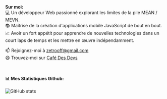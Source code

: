 

<div>
<strong>Sur moi:</strong><br>
💻 Un développeur Web passionné explorant les limites de la pile MEAN / MEVN.<br>
📚 Maîtrise de la création d'applications mobile JavaScript de bout en bout.<br>
📈 Avoir un fort appétit pour apprendre de nouvelles technologies dans un court laps de temps et les mettre en œuvre indépendamment.<br>

📫 Rejoignez-moi à <a href="zetrooff@gmail.com">zetrooff@gmail.com</a><br>
😄 Trouvez-moi sur <a href="https://discord.gg/2Ph7nNSQPJ">Café Des Devs</a><br><br><br>

<strong>📊 Mes Statistiques Github:</strong><br><br>
![GitHub stats](https://github-readme-stats.vercel.app/api?username=zetro-dev&show_icons=true&count_private=true&include_all_commits=true&theme=radical)<br>

